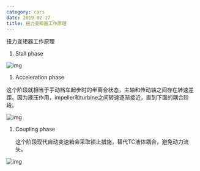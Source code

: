 ```yaml
---
category: cars
date: 2019-02-17
title: 扭力变矩器工作原理
---
```

扭力变矩器工作原理

1. Stall phase

![img](https://goooooouwa.oss-cn-beijing.aliyuncs.com/img/oESLq8t.png)

1. Acceleration phase

这个阶段就相当于手动档车起步时的半离合状态，主轴和传动轴之间存在转速差距。因为液压作用，impeller和turbine之间转速逐渐接近，直到下面的耦合阶段。

![img](https://goooooouwa.oss-cn-beijing.aliyuncs.com/img/p6gBAUQ.png)

1. Coupling phase

   这个阶段现代自动变速箱会采取锁止措施，替代TC液体耦合，避免动力流失。

![img](https://goooooouwa.oss-cn-beijing.aliyuncs.com/img/nFuiqHI.png)